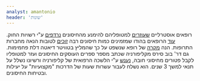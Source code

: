 ```yaml
---
analyst: amantonio
header: 'שונות'
---
```


רופאים אוסטרליים [שעוזרים](https://www.facebook.com/9NewsMelbourne/videos/1886631838267135) למטופליהם להימנע מהחיסונים [נרדפים](http://www.abc.net.au/news/2017-08-24/melbourne-doctors-investigated-over-anti-vaccination-allegations/8837554) ע"י רשויות החוק. [עוד](https://www.facebook.com/iwakeupwithtoday/videos/1711307558903902)
הרופאים בהודו שמזמינים כמות חיסונים רבה [זוכים](http://economictimes.indiatimes.com/industry/healthcare/biotech/pharmaceuticals/pharma-firm-lures-doctors-with-gold-coins-to-push-its-vaccines/articleshow/56700011.cms) לטובות הנאה מחברות התרופות.
הנה [מקרה](https://www.news24.com/SouthAfrica/News/judgment-reserved-in-tim-noakes-appeal-20180223) של רופא שנשפט על כך שהמליץ בטוויטר דיאטה דלת פחמימות.
גם דר' בוב סירס מקליפורניה שכתב מספר ספרים העוסקים החיסונים ועזר למטופליו לקבל פטורים מחיסוני חובה, [נענש](https://www.forbes.com/sites/tarahaelle/2018/07/01/pediatrician-bob-sears-license-temporarily-revoked-after-questionable-vaccine-exemption/) ע"י הלשכה הרפואית של קליפורניה ורשיונו נשלל על תנאי למשך 3 שנים. הוא נשלח לעבור עשרות שעות של הדרכות "מקצועיות" על יעילות ובטיחות החיסונים.

